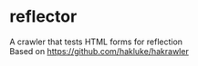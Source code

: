# reflector
A crawler that tests HTML forms for reflection  
Based on https://github.com/hakluke/hakrawler
